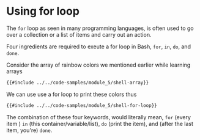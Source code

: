 # Using for loop

The `for` loop as seen in many programming languages, is often used to go over a collection or a list of items and carry out an action.

Four ingredients are required to exeute a for loop in Bash, `for`, `in`, `do`, and `done`.

Consider the array of rainbow colors we mentioned earlier while learning arrays

```sh
{{#include ../../code-samples/module_5/shell-array}}
```

We can use use a for loop to print these colors thus

```sh
{{#include ../../code-samples/module_5/shell-for-loop}}
```

The combination of these four keywords, would literally mean, `for` (every item
) `in` (this container/variable/list), `do` (print the item), and (after the last
item, you're) `done`.
